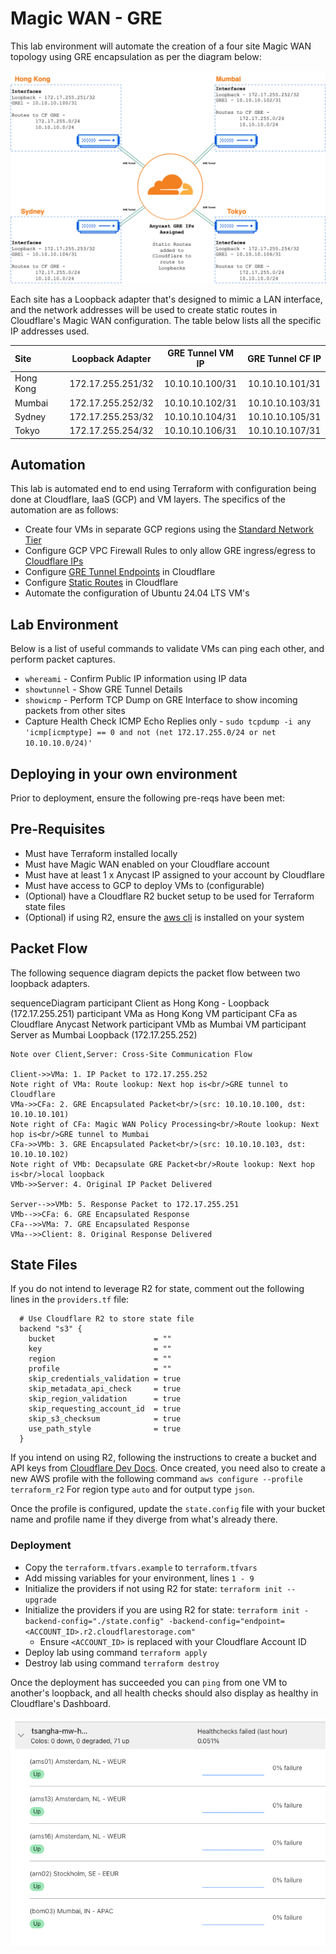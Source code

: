# Magic WAN - GRE

This lab environment will automate the creation of a four site Magic WAN topology using GRE encapsulation as per the diagram below:

![mwan-diagram](./images/mwan-gre-topology.png)

Each site has a Loopback adapter that's designed to mimic a LAN interface, and the network addresses will be used to create static routes in Cloudflare's Magic WAN configuration. The table below lists all the specific IP addresses used.

| Site      | Loopback Adapter  | GRE Tunnel VM IP | GRE Tunnel CF IP |
| :-------- | :---------------: | :--------------: | :--------------: |
| Hong Kong | 172.17.255.251/32 | 10.10.10.100/31  | 10.10.10.101/31  |
| Mumbai    | 172.17.255.252/32 | 10.10.10.102/31  | 10.10.10.103/31  |
| Sydney    | 172.17.255.253/32 | 10.10.10.104/31  | 10.10.10.105/31  |
| Tokyo     | 172.17.255.254/32 | 10.10.10.106/31  | 10.10.10.107/31  |

## Automation

This lab is automated end to end using Terraform with configuration being done at Cloudflare, IaaS (GCP) and VM layers. The specifics of the automation are as follows:

- Create four VMs in separate GCP regions using the [Standard Network Tier](https://cloud.google.com/network-tiers)
- Configure GCP VPC Firewall Rules to only allow GRE ingress/egress to [Cloudflare IPs](https://www.cloudflare.com/en-gb/ips/)
- Configure [GRE Tunnel Endpoints](https://developers.cloudflare.com/magic-wan/configuration/manually/how-to/configure-tunnels/) in Cloudflare
- Configure [Static Routes](https://developers.cloudflare.com/magic-wan/configuration/manually/how-to/configure-static-routes/) in Cloudflare
- Automate the configuration of Ubuntu 24.04 LTS VM's

## Lab Environment

Below is a list of useful commands to validate VMs can ping each other, and perform packet captures.

- `whereami` - Confirm Public IP information using IP data
- `showtunnel` - Show GRE Tunnel Details
- `showicmp` - Perform TCP Dump on GRE Interface to show incoming packets from other sites
- Capture Health Check ICMP Echo Replies only - `sudo tcpdump -i any 'icmp[icmptype] == 0 and not (net 172.17.255.0/24 or net 10.10.10.0/24)'`

## Deploying in your own environment

Prior to deployment, ensure the following pre-reqs have been met:

## Pre-Requisites

- Must have Terraform installed locally
- Must have Magic WAN enabled on your Cloudflare account
- Must have at least 1 x Anycast IP assigned to your account by Cloudflare
- Must have access to GCP to deploy VMs to (configurable)
- (Optional) have a Cloudflare R2 bucket setup to be used for Terraform state files
- (Optional) if using R2, ensure the [aws cli](https://docs.aws.amazon.com/cli/latest/userguide/getting-started-install.html) is installed on your system

## Packet Flow

The following sequence diagram depicts the packet flow between two loopback adapters. 

sequenceDiagram
    participant Client as Hong Kong - Loopback (172.17.255.251)
    participant VMa as Hong Kong VM
    participant CFa as Cloudflare Anycast Network
    participant VMb as Mumbai VM
    participant Server as Mumbai Loopback (172.17.255.252)
    
    Note over Client,Server: Cross-Site Communication Flow
    
    Client->>VMa: 1. IP Packet to 172.17.255.252
    Note right of VMa: Route lookup: Next hop is<br/>GRE tunnel to Cloudflare
    VMa->>CFa: 2. GRE Encapsulated Packet<br/>(src: 10.10.10.100, dst: 10.10.10.101)
    Note right of CFa: Magic WAN Policy Processing<br/>Route lookup: Next hop is<br/>GRE tunnel to Mumbai
    CFa->>VMb: 3. GRE Encapsulated Packet<br/>(src: 10.10.10.103, dst: 10.10.10.102)
    Note right of VMb: Decapsulate GRE Packet<br/>Route lookup: Next hop is<br/>local loopback
    VMb->>Server: 4. Original IP Packet Delivered
    
    Server-->>VMb: 5. Response Packet to 172.17.255.251
    VMb-->>CFa: 6. GRE Encapsulated Response
    CFa-->>VMa: 7. GRE Encapsulated Response
    VMa-->>Client: 8. Original Response Delivered

## State Files

If you do not intend to leverage R2 for state, comment out the following lines in the `providers.tf` file:

```hcl
  # Use Cloudflare R2 to store state file
  backend "s3" {
    bucket                      = ""
    key                         = ""
    region                      = ""
    profile                     = ""
    skip_credentials_validation = true
    skip_metadata_api_check     = true
    skip_region_validation      = true
    skip_requesting_account_id  = true
    skip_s3_checksum            = true
    use_path_style              = true
  }
```

If you intend on using R2, following the instructions to create a bucket and API keys from [Cloudflare Dev Docs](https://developers.cloudflare.com/terraform/advanced-topics/remote-backend/#create-r2-bucket). Once created, you need also to create a new AWS profile with the following command `aws configure --profile terraform_r2` For region type `auto` and for output type `json`.

Once the profile is configured, update the `state.config` file with your bucket name and profile name if they diverge from what's already there.

### Deployment

- Copy the `terraform.tfvars.example` to `terraform.tfvars`
- Add missing variables for your environment, lines `1 - 9`
- Initialize the providers if not using R2 for state: `terraform init --upgrade`
- Initialize the providers if you are using R2 for state: `terraform init -backend-config="./state.config" -backend-config="endpoint=<ACCOUNT_ID>.r2.cloudflarestorage.com"`
  - Ensure `<ACCOUNT_ID>` is replaced with your Cloudflare Account ID
- Deploy lab using command `terraform apply`
- Destroy lab using command `terraform destroy`

Once the deployment has succeeded you can `ping` from one VM to another's loopback, and all health checks should also display as healthy in Cloudflare's Dashboard.

![health-checks](./images/successful-health-checks.png)
